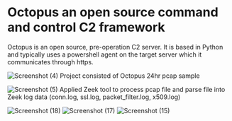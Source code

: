 # Octopus an open source command and control C2 framework

Octopus is an open source, pre-operation C2 server.  It is based in Python and typically uses a powershell agent on the target server which it communicates through https.



![Screenshot (4)](https://github.com/Hacosta21/Threat-Hunting-with-Zeek-and-RITA/assets/65152491/6fb36c6c-1199-43bf-a7b3-91c8ae5d7946)
Project consisted of Octopus 24hr pcap sample  

![Screenshot (5)](https://github.com/Hacosta21/Threat-Hunting-with-Zeek-and-RITA/assets/65152491/3038f067-08b6-4804-a1c8-e89f47773184)
Applied Zeek tool to process pcap file and parse file into Zeek log data (conn.log, ssl.log, packet_filter.log, x509.log)





![Screenshot (18)](https://github.com/Hacosta21/Threat-Hunting-with-Zeek-and-RITA/assets/65152491/392062da-2c5c-49c7-9a8c-72e55081ac70)
![Screenshot (17)](https://github.com/Hacosta21/Threat-Hunting-with-Zeek-and-RITA/assets/65152491/46e03f21-d413-4e59-bafb-9ccace1239c5)
![Screenshot (15)](https://github.com/Hacosta21/Threat-Hunting-with-Zeek-and-RITA/assets/65152491/680fa094-988e-4f4a-b945-ec83b67d11c1)
